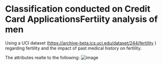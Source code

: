 # Classification conducted on Credit Card ApplicationsFertiity analysis of men

Using a UCI dataset (https://archive-beta.ics.uci.edu/dataset/244/fertility
) regarding fertility and the impact of past medical history on fertility.

The attributes realte to the following:
![image](https://user-images.githubusercontent.com/32346219/231378975-a654022b-b83a-4cf1-be1b-32e43fe0a049.png)


